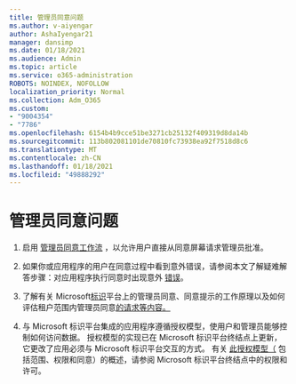 ```yaml
---
title: 管理员同意问题
ms.author: v-aiyengar
author: AshaIyengar21
manager: dansimp
ms.date: 01/18/2021
ms.audience: Admin
ms.topic: article
ms.service: o365-administration
ROBOTS: NOINDEX, NOFOLLOW
localization_priority: Normal
ms.collection: Adm_O365
ms.custom:
- "9004354"
- "7786"
ms.openlocfilehash: 6154b4b9cce51be3271cb25132f409319d8da14b
ms.sourcegitcommit: 113b802081101de70810fc73938ea92f7518d8c6
ms.translationtype: MT
ms.contentlocale: zh-CN
ms.lasthandoff: 01/18/2021
ms.locfileid: "49888292"
---
```

# <a name="admin-consent-issues"></a>管理员同意问题

1. 启用 [管理员同意工作流](https://docs.microsoft.com/azure/active-directory/manage-apps/configure-admin-consent-workflow) ，以允许用户直接从同意屏幕请求管理员批准。

1. 如果你或应用程序的用户在同意过程中看到意外错误，请参阅本文了解疑难解答步骤：对应用程序执行同意时出现意外 [错误](https://docs.microsoft.com/azure/active-directory/manage-apps/application-sign-in-unexpected-user-consent-error)。

1. 了解有关 Microsoft[标识](https://docs.microsoft.com/azure/active-directory/develop/v2-admin-consent)平台上的管理员同意、同意提示的工作原理[](https://docs.microsoft.com/azure/active-directory/develop/v2-admin-consent)以及如何评估租户范围内管理员同意[的请求等内容。](https://docs.microsoft.com/azure/active-directory/manage-apps/manage-consent-requests#evaluating-a-request-for-tenant-wide-admin-consent)

1. 与 Microsoft 标识平台集成的应用程序遵循授权模型，使用户和管理员能够控制如何访问数据。 授权模型的实现已在 Microsoft 标识平台终结点上更新，它更改了应用必须与 Microsoft 标识平台交互的方式。 有关 [此授权模型（](https://docs.microsoft.com/azure/active-directory/manage-apps/manage-consent-requests#evaluating-a-request-for-tenant-wide-admin-consent) 包括范围、权限和同意）的概述，请参阅 Microsoft 标识平台终结点中的权限和许可。